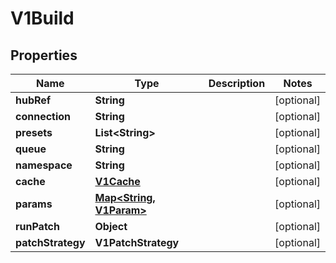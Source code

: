 

# V1Build


## Properties

| Name | Type | Description | Notes |
|------------ | ------------- | ------------- | -------------|
|**hubRef** | **String** |  |  [optional] |
|**connection** | **String** |  |  [optional] |
|**presets** | **List&lt;String&gt;** |  |  [optional] |
|**queue** | **String** |  |  [optional] |
|**namespace** | **String** |  |  [optional] |
|**cache** | [**V1Cache**](V1Cache.md) |  |  [optional] |
|**params** | [**Map&lt;String, V1Param&gt;**](V1Param.md) |  |  [optional] |
|**runPatch** | **Object** |  |  [optional] |
|**patchStrategy** | **V1PatchStrategy** |  |  [optional] |



